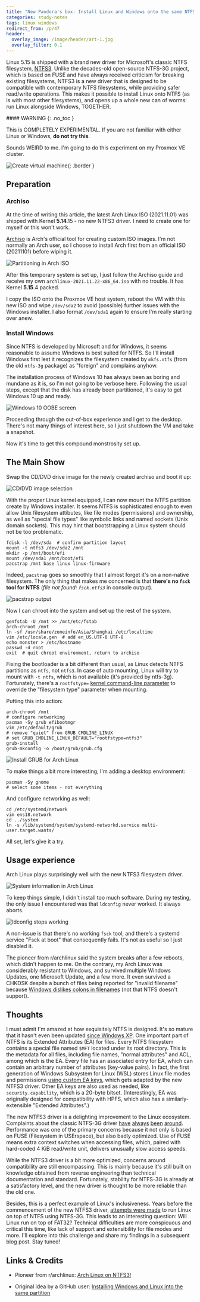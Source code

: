 ```yaml
---
title: "New Pandora's box: Install Linux and Windows onto the same NTFS partition"
categories: study-notes
tags: linux windows
redirect_from: /p/47
header:
  overlay_image: /image/header/art-1.jpg
  overlay_filter: 0.1
---
```


Linux 5.15 is shipped with a brand new driver for Microsoft's classic NTFS filesystem, [NTFS3][ntfs3]. Unlike the decades-old open-source NTFS-3G project, which is based on FUSE and have always received criticism for breaking existing filesystems, NTFS3 is a new driver that is designed to be compatible with contemporary NTFS filesystems, while providing safer read/write operations. This makes it possible to install Linux onto NTFS (as is with most other filesystems), and opens up a whole new can of worms: run Linux alongside Windows, TOGETHER.

<div class="notice--danger" markdown="1">
#### <i class="fas fa-exclamation-triangle"></i> WARNING
{: .no_toc }

This is COMPLETELY EXPERIMENTAL. If you are not familiar with either Linux or Windows, **do not try this**.
</div>

Sounds WEIRD to me. I'm going to do this experiment on my Proxmox VE cluster.

![Create virtual machine](/image/linux/monster/vm-create.png){: .border }

## Preparation

### Archiso

At the time of writing this article, the latest Arch Linux ISO (2021.11.01) was shipped with Kernel **5.14**.15 - no new NTFS3 driver. I need to create one for myself or this won't work.

[Archiso][archiso] is Arch's official tool for creating custom ISO images. I'm not normally an Arch user, so I choose to install Arch first from an official ISO (20211101) before wiping it.

![Partitioning in Arch ISO](/image/linux/monster/install-arch-partition.png)

After this temporary system is set up, I just follow the Archiso guide and receive my own `archlinux-2021.11.22-x86_64.iso` with no trouble. It has Kernel **5.15**.4 packed.

I copy the ISO onto the Proxmox VE host system, reboot the VM with this new ISO and wipe `/dev/sda2` to avoid (possible) further issues with the Windows installer. I also format `/dev/sda1` again to ensure I'm really starting over anew.

### Install Windows

Since NTFS is developed by Microsoft and for Windows, it seems reasonable to assume Windows is best suited for NTFS. So I'll install Windows first lest it recognizes the filesystem created by `mkfs.ntfs` (from the old `ntfs-3g` package) as "foreign" and complains anyhow.

The installation process of Windows 10 has always been as boring and mundane as it is, so I'm not going to be verbose here. Following the usual steps, except that the disk has already been partitioned, it's easy to get Windows 10 up and ready.

![Windows 10 OOBE screen](/image/linux/monster/install-win10-oobe.png)

Proceeding through the out-of-box experience and I get to the desktop. There's not many things of interest here, so I just shutdown the VM and take a snapshot.

Now it's time to get this compound monstrosity set up.

## The Main Show

Swap the CD/DVD drive image for the newly created archiso and boot it up:

![CD/DVD image selection](/image/linux/monster/install-archiso.png)

With the proper Linux kernel equipped, I can now mount the NTFS partition create by Windows installer. It seems NTFS is sophisticated enough to even allow Unix filesystem attibutes, like file modes (permissions) and ownership, as well as "special file types" like symbolic links and named sockets (Unix domain sockets). This may hint that bootstrapping a Linux system should not be too problematic.

```shell
fdisk -l /dev/sda  # confirm partition layout
mount -t ntfs3 /dev/sda2 /mnt
mkdir -p /mnt/boot/efi
mount /dev/sda1 /mnt/boot/efi
pacstrap /mnt base linux linux-firmware
```

Indeed, `pacstrap` goes so smoothly that I almost forget it's on a non-native filesystem. The only thing that makes me concerned is that **there's no `fsck` tool for NTFS** (*file not found: `fsck.ntfs3`* in console output).

![pacstrap output](/image/linux/monster/install-arch-pacstrap.png)

Now I can chroot into the system and set up the rest of the system.

```shell
genfstab -U /mnt >> /mnt/etc/fstab
arch-chroot /mnt
ln -sf /usr/share/zoneinfo/Asia/Shanghai /etc/localtime
vim /etc/locale.gen  # add en_US.UTF-8 UTF-8
echo monster > /etc/hostname
passwd -d root
exit  # quit chroot environment, return to archiso
```

Fixing the bootloader is a bit different than usual, as Linux detects NTFS partitions as `ntfs`, not `ntfs3`. In case of auto mounting, Linux will try to mount with `-t ntfs`, which is not available (it's provided by ntfs-3g). Fortunately, there's a `rootfstype=` [kernel command-line parameter][cmdline] to override the "filesystem type" parameter when mounting.

Putting this into action:

```shell
arch-chroot /mnt
# configure networking
pacman -Sy grub efibootmgr
vim /etc/default/grub
# remove "quiet" from GRUB_CMDLINE_LINUX
# set GRUB_CMDLINE_LINUX_DEFAULT="rootfstype=ntfs3"
grub-install
grub-mkconfig -o /boot/grub/grub.cfg
```

![Install GRUB for Arch Linux](/image/linux/monster/install-arch-grub.png)

To make things a bit more interesting, I'm adding a desktop environment:

```shell
pacman -Sy gnome
# select some items - not everything
```

And configure networking as well:

```shell
cd /etc/systemd/network
vim ens18.network
cd ../system
ln -s /lib/systemd/system/systemd-networkd.service multi-user.target.wants/
```

All set, let's give it a try.

## Usage experience

Arch Linux plays surprisingly well with the new NTFS3 filesystem driver.

![System information in Arch Linux](/image/linux/monster/after-arch-neofetch.png)

To keep things simple, I didn't install too much software. During my testing, the only issue I encountered was that `ldconfig` never worked. It always aborts.

![ldconfig stops working](/image/linux/monster/arch-terminal-sigabrt.png)

A non-issue is that there's no working `fsck` tool, and there's a systemd service "Fsck at boot" that consequently fails. It's not as useful so I just disabled it.

The pioneer from r/archlinux said the system breaks after a few reboots, which didn't happen to me. On the contrary, my Arch Linux was considerably resistant to Windows, and survived multiple Windows Updates, one Microsoft Update, and a few more. It even survived a CHKDSK despite a bunch of files being reported for "invalid filename" because [Windows dislikes colons in filenames][windows-colon] (not that NTFS doesn't support).

## Thoughts

I must admit I'm amazed at how exquisitely NTFS is designed. It's so mature that it hasn't even been updated [since Windows XP][ntfs-versions]. One important part of NTFS is its Extended Attributes (EA) for files. Every NTFS filesystem contains a special file named `$MFT` located under its root directory. This is the metadata for all files, including file names, "normal attributes" and ACL, among which is the EA. Every file has an associated entry for EA, which can contain an arbitrary number of attributes (key-value pairs). In fact, the first generation of Windows Subsystem for Linux (WSL) stores Linux file modes and permissions [using custom EA keys][wsl-file], which gets adapted by the new NTFS3 driver. Other EA keys are also used as needed, like `security.capability`, which is a 20-byte bitset. (Interestingly, EA was originally designed for compatibility with HPFS, which also has a similarly-extensible "Extended Attributes".)

The new NTFS3 driver is a delighting improvement to the Linux ecosystem. Complaints about the classic NTFS-3G driver [have][1] [always][2] [been][3] [around][4]. Performance was one of the primary concerns because it not only is based on FUSE (Filesystem in USErspace), but also badly optimized. Use of FUSE means extra context switches when accessing files, which, paired with hard-coded 4 KiB read/write unit, delivers unusually slow access speeds.

While the NTFS3 driver is a bit more optimized, concerns around compatibility are still encompassing. This is mainly because it's still built on knowledge obtained from reverse engineering than technical documentation and standard. Fortunately, stability for NTFS-3G is already at a satisfactory level, and the new driver is thought to be more reliable than the old one.

Besides, this is a perfect example of Linux's inclusiveness. Years before the commencement of the new NTFS3 driver, [attempts were made][ntfs-3g-rootfs] to run Linux on top of NTFS using NTFS-3G. This leads to an interesting question: Will Linux run on top of FAT32? Technical difficulties are more conspicuous and critical this time, like lack of support and extensibility for file modes and more. I'll explore into this challenge and share my findings in a subsequent blog post. Stay tuned!

## Links & Credits

- Pioneer from r/archlinux: [Arch Linux on NTFS3!](https://www.reddit.com/r/archlinux/comments/qwsftq/arch_linux_on_ntfs3/)
- Original idea by a GitHub user: [Installing Windows and Linux into the same partition](https://gist.github.com/motorailgun/cc2c573f253d0893f429a165b5f851ee)


  [archiso]: https://wiki.archlinux.org/title/archiso
  [cmdline]: https://wiki.archlinux.org/title/kernel_parameters
  [ntfs3]: https://www.techrepublic.com/article/linux-kernel-5-15-is-now-available-and-it-has-something-special-for-ntfs-users/
  [ntfs-3g]: https://en.wikipedia.org/wiki/NTFS-3G
  [ntfs-3g-rootfs]: https://github.com/CyanoHao/NTFS-as-rootfs
  [ntfs-versions]: https://en.wikipedia.org/wiki/NTFS#Versions
  [windows-colon]: https://stackoverflow.com/a/25477235/5958455
  [wsl-file]: https://docs.microsoft.com/en-us/windows/wsl/file-permissions

  [1]: https://superuser.com/q/613869/688600
  [2]: https://www.reddit.com/r/linuxquestions/comments/73v5pi/why_is_ntfs_on_linux_so_slow/
  [3]: https://askubuntu.com/q/187813/612877
  [4]: https://unix.stackexchange.com/q/107978/211239
